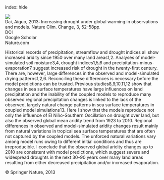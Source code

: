 index: hide

<div class="Citation">
    <div class="Citation-thumb CitationThumb-linked"  data-href="https://doi.org/10.1038/nclimate1633">
      <img src="https://static.claimspace.cloud/climate-study-static/refs/thumbs/14/Dai_2013-thumb.png" />
    </div>

  <div class="Citation-body">
    <div class="Citation-text">Dai, Aiguo, 2013: Increasing drought under global warming in observations and models. <span class="Article-journal">Nature Clim. Change, </span><span class="Article-volume">3, </span>52-58pp.</div>
    <div class="Citation-links">
      <div class="CitationLink" data-href="https://doi.org/10.1038/nclimate1633">
        <div class="CitationLink-icon CitationLink-Doi"></div>
        <div class="CitationLink-text">DOI</div>
      </div>
      <div class="CitationLink" data-href="https://scholar.google.com/scholar?q=10.1038/nclimate1633">
        <div class="CitationLink-icon CitationLink-Scholar"></div>
        <div class="CitationLink-text">Google Scholar</div>
      </div>
      <div class="CitationLink" data-href="http://www.nature.com/nclimate/journal/v3/n1/abs/nclimate1633.html#supplementary-information">
        <div class="CitationLink-icon CitationLink-Publisher"></div>
        <div class="CitationLink-text">Nature.com</div>
      </div>
    </div>
  </div>
</div>

Historical records of precipitation, streamflow and drought indices all show increased aridity since 1950 over many land areas1,2. Analyses of model-simulated soil moisture3,4, drought indices1,5,6 and precipitation-minus-evaporation7 suggest increased risk of drought in the twenty-first century. There are, however, large differences in the observed and model-simulated drying patterns1,2,6. Reconciling these differences is necessary before the model predictions can be trusted. Previous studies8,9,10,11,12 show that changes in sea surface temperatures have large influences on land precipitation and the inability of the coupled models to reproduce many observed regional precipitation changes is linked to the lack of the observed, largely natural change patterns in sea surface temperatures in coupled model simulations13. Here I show that the models reproduce not only the influence of El Niño-Southern Oscillation on drought over land, but also the observed global mean aridity trend from 1923 to 2010. Regional differences in observed and model-simulated aridity changes result mainly from natural variations in tropical sea surface temperatures that are often not captured by the coupled models. The unforced natural variations vary among model runs owing to different initial conditions and thus are irreproducible. I conclude that the observed global aridity changes up to 2010 are consistent with model predictions, which suggest severe and widespread droughts in the next 30–90 years over many land areas resulting from either decreased precipitation and/or increased evaporation.

<div class="Citation-copy">
&copy; Springer Nature, 2013
</div>